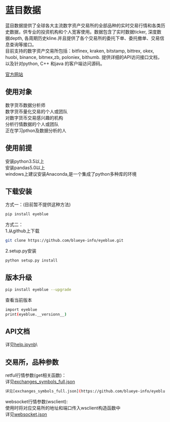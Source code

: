 # 蓝目数据
蓝目数据提供了全球各大主流数字资产交易所的全部品种的实时交易行情和各类历史数据，供专业的投资机构和个人宽客使用。数据包含了实时数据ticker, 深度数据depth, 各周期历史kline.并且提供了各个交易所的委托下单、委托撤单、交易信息查询等接口。\
目前支持的数字资产交易所包括：bitfinex, kraken, bitstamp, bittrex, okex, huobi, binance, bitmex,zb, poloniex, bithumb.
提供详细的API访问接口文档，以及针对python, C++ 和java 的客户端访问源码。

[官方网站](https://www.blueye.info)



## 使用对象 
数字货币数据分析师\
数字货币量化交易的个人或团队\
对数字货币交易感兴趣的机构\
分析行情数据的个人或团队\
正在学习pthon及数据分析的人


## 使用前提
安装python3.5以上\
安装pandas5.0以上\
windows上建议安装Anaconda,是一个集成了python多种库的环境


## 下载安装
方式一：(目前暂不提供这种方法)
```bash
pip install eyeblue
```
方式二：\
1.从github上下载
```bash
git clone https://github.com/blueye-info/eyeblue.git
```
2.setup.py安装
```bash
python setup.py install
```

## 版本升级
```bash
pip install eyeblue --upgrade
```
查看当前版本

```bash
import eyeblue
print(eyeblue.__versionn__)
```



## API文档

详见[help.ipynb](https://github.com/blueye-info/eyeblue/blob/master/help.ipynb)\




## 交易所，品种参数

retful行情参数(get相关函数)：\
详见[exchanges_symbols_full.json](https://github.com/blueye-info/eyeblue/blob/master/exchanges_symbols_full.json)
```bash
详见[exchanges_symbols_full.json](https://github.com/blueye-info/eyeblue/blob/master/exchanges_symbols_full.json)
```

websocket行情参数(wsclient):\
使用时将对应交易所的地址和端口传入wsclient构造函数中\
详见[websocket.json]()
